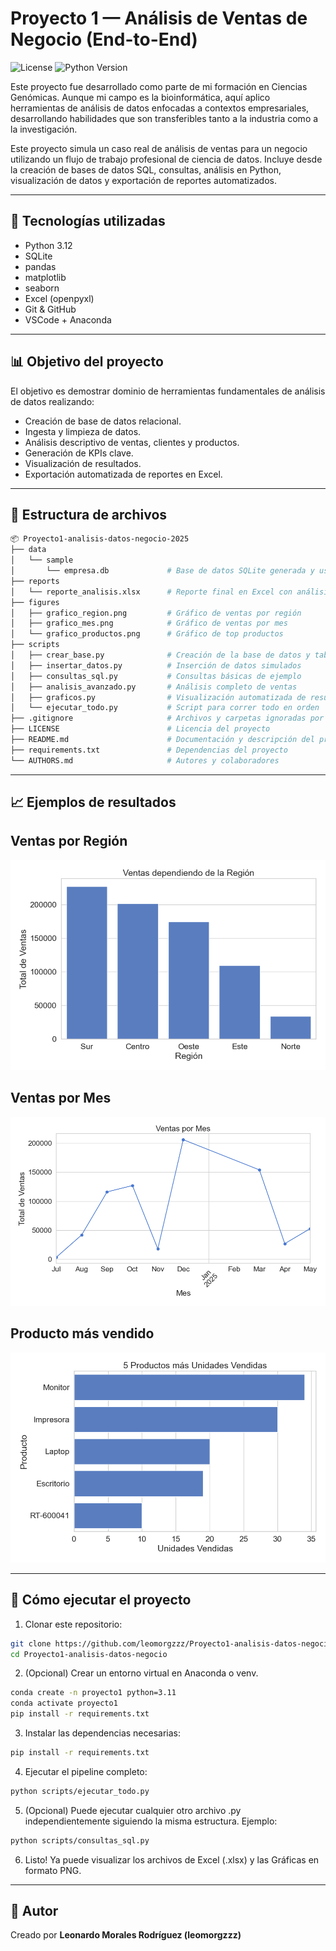 # Proyecto 1 — Análisis de Ventas de Negocio (End-to-End)
![License](https://img.shields.io/badge/license-MIT-green)
![Python Version](https://img.shields.io/badge/python-3.10+-blue)

Este proyecto fue desarrollado como parte de mi formación en Ciencias Genómicas. Aunque mi campo es la bioinformática, aquí aplico herramientas de análisis de datos enfocadas a contextos empresariales, desarrollando habilidades que son transferibles tanto a la industria como a la investigación.

Este proyecto simula un caso real de análisis de ventas para un negocio utilizando un flujo de trabajo profesional de ciencia de datos. Incluye desde la creación de bases de datos SQL, consultas, análisis en Python, visualización de datos y exportación de reportes automatizados.

---

## 🔧 Tecnologías utilizadas

- Python 3.12
- SQLite
- pandas
- matplotlib
- seaborn
- Excel (openpyxl)
- Git & GitHub
- VSCode + Anaconda

---

## 📊 Objetivo del proyecto

El objetivo es demostrar dominio de herramientas fundamentales de análisis de datos realizando:

- Creación de base de datos relacional.
- Ingesta y limpieza de datos.
- Análisis descriptivo de ventas, clientes y productos.
- Generación de KPIs clave.
- Visualización de resultados.
- Exportación automatizada de reportes en Excel.


---

## 📁 Estructura de archivos
```bash
📦 Proyecto1-analisis-datos-negocio-2025
├── data
│   └── sample
│       └── empresa.db             # Base de datos SQLite generada y usada
├── reports
│   └── reporte_analisis.xlsx      # Reporte final en Excel con análisis
├── figures
│   ├── grafico_region.png         # Gráfico de ventas por región
│   ├── grafico_mes.png            # Gráfico de ventas por mes
│   └── grafico_productos.png      # Gráfico de top productos
├── scripts
│   ├── crear_base.py              # Creación de la base de datos y tablas
│   ├── insertar_datos.py          # Inserción de datos simulados
│   ├── consultas_sql.py           # Consultas básicas de ejemplo
│   ├── analisis_avanzado.py       # Análisis completo de ventas
│   ├── graficos.py                # Visualización automatizada de resultados
│   └── ejecutar_todo.py           # Script para correr todo en orden
├── .gitignore                     # Archivos y carpetas ignoradas por git
├── LICENSE                        # Licencia del proyecto
├── README.md                      # Documentación y descripción del proyecto
├── requirements.txt               # Dependencias del proyecto
└── AUTHORS.md                     # Autores y colaboradores

```
---

## 📈 Ejemplos de resultados

## Ventas por Región
![Ventas por región](figures/grafico_region.png)

## Ventas por Mes
![Ventas por región](figures/grafico_mes.png)

## Producto más vendido
![Ventas por región](figures/grafico_productos.png)

---

## 🚀 Cómo ejecutar el proyecto

1. Clonar este repositorio:

```bash
git clone https://github.com/leomorgzzz/Proyecto1-analisis-datos-negocio
cd Proyecto1-analisis-datos-negocio
```
2. (Opcional) Crear un entorno virtual en Anaconda o venv.
```bash
conda create -n proyecto1 python=3.11
conda activate proyecto1
pip install -r requirements.txt
```

3. Instalar las dependencias necesarias:

```bash
pip install -r requirements.txt
```
4. Ejecutar el pipeline completo:

```bash
python scripts/ejecutar_todo.py

```
5. (Opcional) Puede ejecutar cualquier otro archivo .py independientemente siguiendo la misma estructura. Ejemplo:

```bash
python scripts/consultas_sql.py
```

6. Listo! Ya puede visualizar los archivos de Excel (.xlsx) y las Gráficas en formato PNG.

---

## 👤 Autor

Creado por **Leonardo Morales Rodríguez (leomorgzzz)** 